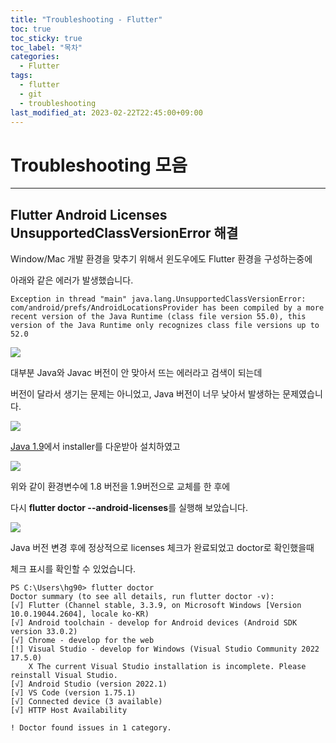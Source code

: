 ```yaml
---
title: "Troubleshooting - Flutter"
toc: true
toc_sticky: true
toc_label: "목차"
categories:
  - Flutter
tags:
  - flutter
  - git
  - troubleshooting
last_modified_at: 2023-02-22T22:45:00+09:00
---
```

# Troubleshooting 모음

---

## Flutter Android Licenses UnsupportedClassVersionError 해결

Window/Mac 개발 환경을 맞추기 위해서 윈도우에도 Flutter 환경을 구성하는중에

아래와 같은 에러가 발생했습니다.

```
Exception in thread "main" java.lang.UnsupportedClassVersionError: com/android/prefs/AndroidLocationsProvider has been compiled by a more recent version of the Java Runtime (class file version 55.0), this version of the Java Runtime only recognizes class file versions up to 52.0
```

<img src='{{ "/assets/images/flutter/flutter_window_install_error_1.png" | absolute_url }}'>

대부분 Java와 Javac 버전이 안 맞아서 뜨는 에러라고 검색이 되는데

버전이 달라서 생기는 문제는 아니었고, Java 버전이 너무 낮아서 발생하는 문제였습니다.

<img src='{{ "/assets/images/flutter/flutter_window_install_error_3.png" | absolute_url }}'>

[Java 1.9](https://www.oracle.com/java/technologies/downloads/#jdk19-windows)에서 installer를 다운받아 설치하였고

<img src='{{ "/assets/images/flutter/flutter_window_install_error_2.png" | absolute_url }}'>

위와 같이 환경변수에 1.8 버전을 1.9버전으로 교체를 한 후에

다시 **flutter doctor --android-licenses**를 실행해 보았습니다.

<img src='{{ "/assets/images/flutter/flutter_window_install_error_4.png" | absolute_url }}'>

Java 버전 변경 후에 정상적으로 licenses 체크가 완료되었고 doctor로 확인했을때

체크 표시를 확인할 수 있었습니다.

```
PS C:\Users\hg90> flutter doctor
Doctor summary (to see all details, run flutter doctor -v):
[√] Flutter (Channel stable, 3.3.9, on Microsoft Windows [Version 10.0.19044.2604], locale ko-KR)
[√] Android toolchain - develop for Android devices (Android SDK version 33.0.2)
[√] Chrome - develop for the web
[!] Visual Studio - develop for Windows (Visual Studio Community 2022 17.5.0)
    X The current Visual Studio installation is incomplete. Please reinstall Visual Studio.
[√] Android Studio (version 2022.1)
[√] VS Code (version 1.75.1)
[√] Connected device (3 available)
[√] HTTP Host Availability

! Doctor found issues in 1 category.
```
